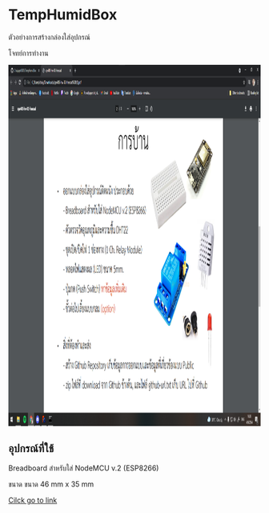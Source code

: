 <h1>TempHumidBox</h1>
<p>ตัวอย่างการสร้างกล่องใส่อุปกรณ์</p>
<p>โจทย์การทำงาน<p>
<p><p>  
<img src="ref/pictest1.png" width="1280" height="720">
  
<h2>อุปกรณ์ที่ใช้</h2>
<p>Breadboard สำหรับใส่ NodeMCU v.2 (ESP8266)</p>
<p>ขนาด ขนาด 46 mm x 35 mm</p>
<a href="https://www.arduino4.com/product/183/mini-breadboard-%E0%B8%9A%E0%B8%AD%E0%B8%A3%E0%B9%8C%E0%B8%94%E0%B8%97%E0%B8%94%E0%B8%A5%E0%B8%AD%E0%B8%87%E0%B8%82%E0%B8%99%E0%B8%B2%E0%B8%94%E0%B9%80%E0%B8%A5%E0%B9%87%E0%B8%81-170-holes">Cilck go to link </a>


